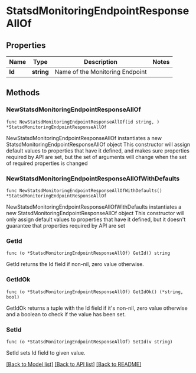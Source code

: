 # StatsdMonitoringEndpointResponseAllOf

## Properties

Name | Type | Description | Notes
------------ | ------------- | ------------- | -------------
**Id** | **string** | Name of the Monitoring Endpoint | 

## Methods

### NewStatsdMonitoringEndpointResponseAllOf

`func NewStatsdMonitoringEndpointResponseAllOf(id string, ) *StatsdMonitoringEndpointResponseAllOf`

NewStatsdMonitoringEndpointResponseAllOf instantiates a new StatsdMonitoringEndpointResponseAllOf object
This constructor will assign default values to properties that have it defined,
and makes sure properties required by API are set, but the set of arguments
will change when the set of required properties is changed

### NewStatsdMonitoringEndpointResponseAllOfWithDefaults

`func NewStatsdMonitoringEndpointResponseAllOfWithDefaults() *StatsdMonitoringEndpointResponseAllOf`

NewStatsdMonitoringEndpointResponseAllOfWithDefaults instantiates a new StatsdMonitoringEndpointResponseAllOf object
This constructor will only assign default values to properties that have it defined,
but it doesn't guarantee that properties required by API are set

### GetId

`func (o *StatsdMonitoringEndpointResponseAllOf) GetId() string`

GetId returns the Id field if non-nil, zero value otherwise.

### GetIdOk

`func (o *StatsdMonitoringEndpointResponseAllOf) GetIdOk() (*string, bool)`

GetIdOk returns a tuple with the Id field if it's non-nil, zero value otherwise
and a boolean to check if the value has been set.

### SetId

`func (o *StatsdMonitoringEndpointResponseAllOf) SetId(v string)`

SetId sets Id field to given value.



[[Back to Model list]](../README.md#documentation-for-models) [[Back to API list]](../README.md#documentation-for-api-endpoints) [[Back to README]](../README.md)


